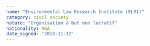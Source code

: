 ```yaml
---
name: "Environmental Law Research Institute (ELRI)"
category: civil_society
nature: "Organisation à but non lucratif"
nationality: NGA
date_signed: '2018-11-12'
---
```

    